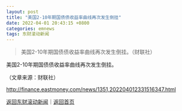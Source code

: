 ```yaml
---
layout: post
title: "美国2-10年期国债债收益率曲线再次发生倒挂"
date: 2022-04-01 20:43:15 +0800
categories: emnews
tags: 东财滚动新闻
---
```

> 美国2-10年期国债债收益率曲线再次发生倒挂。（财联社）

<p>美国2-10年期国债债收益率曲线再次发生倒挂。</p><p class="em_media">（文章来源：财联社）</p>

<http://finance.eastmoney.com/news/1351,202204012331516347.html>

[返回东财滚动新闻](//finews.withounder.com/emnews/)｜[返回首页](//finews.withounder.com/)
